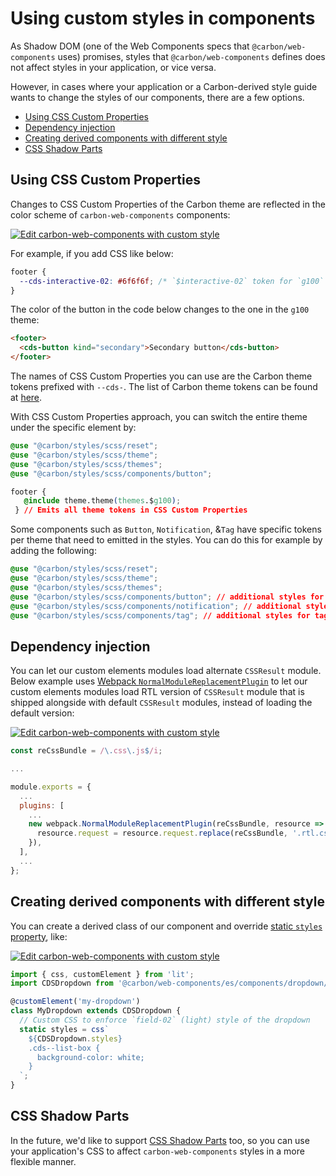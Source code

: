 # Using custom styles in components

As Shadow DOM (one of the Web Components specs that `@carbon/web-components` uses) promises, styles that `@carbon/web-components` defines does not affect styles in your application, or vice versa.

However, in cases where your application or a Carbon-derived style guide wants
to change the styles of our components, there are a few options.

<!-- START doctoc generated TOC please keep comment here to allow auto update -->
<!-- DON'T EDIT THIS SECTION, INSTEAD RE-RUN doctoc TO UPDATE -->

- [Using CSS Custom Properties](#using-css-custom-properties)
- [Dependency injection](#dependency-injection)
- [Creating derived components with different style](#creating-derived-components-with-different-style)
- [CSS Shadow Parts](#css-shadow-parts)

<!-- END doctoc generated TOC please keep comment here to allow auto update -->

## Using CSS Custom Properties

Changes to CSS Custom Properties of the Carbon theme are reflected in the color
scheme of `carbon-web-components` components:

[![Edit carbon-web-components with custom style](https://codesandbox.io/static/img/play-codesandbox.svg)](https://codesandbox.io/s/github/carbon-design-system/carbon-web-components/tree/main/examples/codesandbox/styling/theme-zoning)

For example, if you add CSS like below:

```css
footer {
  --cds-interactive-02: #6f6f6f; /* `$interactive-02` token for `g100` theme */
}
```

The color of the button in the code below changes to the one in the `g100`
theme:

```html
<footer>
  <cds-button kind="secondary">Secondary button</cds-button>
</footer>
```

The names of CSS Custom Properties you can use are the Carbon theme tokens
prefixed with `--cds-`. The list of Carbon theme tokens can be found at
[here](https://github.com/carbon-design-system/carbon/blob/main/packages/themes/src/index.js).

With CSS Custom Properties approach, you can switch the entire theme under the
specific element by:

```css
@use "@carbon/styles/scss/reset";
@use "@carbon/styles/scss/theme";
@use "@carbon/styles/scss/themes";
@use "@carbon/styles/scss/components/button";

footer {
   @include theme.theme(themes.$g100);
 } // Emits all theme tokens in CSS Custom Properties
```

Some components such as `Button`, `Notification`, &`Tag` have specific tokens per theme
that need to emitted in the styles. You can do this for example by adding the
following:

```css
@use "@carbon/styles/scss/reset";
@use "@carbon/styles/scss/theme";
@use "@carbon/styles/scss/themes";
@use "@carbon/styles/scss/components/button"; // additional styles for button
@use "@carbon/styles/scss/components/notification"; // additional styles for notification
@use "@carbon/styles/scss/components/tag"; // additional styles for tag
```

## Dependency injection

You can let our custom elements modules load alternate `CSSResult` module. Below
example uses
[Webpack `NormalModuleReplacementPlugin`](https://webpack.js.org/plugins/normal-module-replacement-plugin/)
to let our custom elements modules load RTL version of `CSSResult` module that
is shipped alongside with default `CSSResult` modules, instead of loading the
default version:

[![Edit carbon-web-components with custom style](https://codesandbox.io/static/img/play-codesandbox.svg)](https://codesandbox.io/s/github/carbon-design-system/carbon-web-components/tree/main/examples/codesandbox/rtl)

```javascript
const reCssBundle = /\.css\.js$/i;

...

module.exports = {
  ...
  plugins: [
    ...
    new webpack.NormalModuleReplacementPlugin(reCssBundle, resource => {
      resource.request = resource.request.replace(reCssBundle, '.rtl.css.js');
    }),
  ],
  ...
};
```

## Creating derived components with different style

You can create a derived class of our component and override
[static `styles` property](https://lit-element.polymer-project.org/guide/styles#static-styles),
like:

[![Edit carbon-web-components with custom style](https://codesandbox.io/static/img/play-codesandbox.svg)](https://codesandbox.io/s/github/carbon-design-system/carbon-web-components/tree/main/examples/codesandbox/styling/custom-style)

```javascript
import { css, customElement } from 'lit';
import CDSDropdown from '@carbon/web-components/es/components/dropdown/dropdown';

@customElement('my-dropdown')
class MyDropdown extends CDSDropdown {
  // Custom CSS to enforce `field-02` (light) style of the dropdown
  static styles = css`
    ${CDSDropdown.styles}
    .cds--list-box {
      background-color: white;
    }
  `;
}
```

## CSS Shadow Parts

In the future, we'd like to support
[CSS Shadow Parts](https://www.w3.org/TR/css-shadow-parts-1/) too, so you can
use your application's CSS to affect `carbon-web-components` styles in a more
flexible manner.
